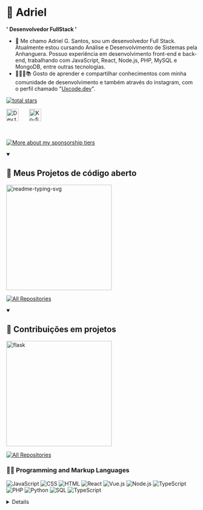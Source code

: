 # 👾 Adriel

**' Desenvolvedor FullStack '**

- 👾 Me chamo Adriel G. Santos, sou um desenvolvedor Full Stack. Atualmente estou cursando Análise e Desenvolvimento de Sistemas pela Anhanguera. Possuo experiência em desenvolvimento front-end e back-end, trabalhando com JavaScript, React, Node.js, PHP, MySQL e MongoDB, entre outras tecnologias.
- 💬🐱‍👓📚 Gosto de aprender e compartilhar conhecimentos com minha comunidade de desenvolvimento e também através do instagram, com o perfil chamado "[Uxcode.dev]("http://www.instagram.com/")".

 <p align="left">
      <!--<a href="https://www.youtube.com/c/fknight?sub_confirmation=1">
         <img alt="youtube subscribers" title="Subscribe to my YouTube channel" src="https://custom-icon-badges.demolab.com/youtube/channel/subscribers/UC2WHjPDvbE6O328n17ZGcfg?color=%23E05D44&label=SUBSCRIBE&logo=video&logoColor=white&style=for-the-badge&labelColor=CE4630"/></a> -->
      <!--<a href="https://www.youtube.com/c/fknight">
         <img alt="youtube views" title="YouTube views" src="https://custom-icon-badges.demolab.com/youtube/channel/views/UC2WHjPDvbE6O328n17ZGcfg?color=%23E1AD0E&logo=eye&logoColor=white&style=for-the-badge&labelColor=C79600"/></a>-->
      <!--<a href="https://github.com/ForrestKnight?tab=followers">
         <img alt="followers" title="Follow me on Github" src="https://custom-icon-badges.demolab.com/github/followers/ForrestKnight?color=236ad3&labelColor=1155ba&style=for-the-badge&logo=person-add&label=Follow&logoColor=white"/></a>-->
      <a href="https://github.com/ForrestKnight?tab=repositories&sort=stargazers">
         <img alt="total stars" title="Total stars on GitHub" src="https://custom-icon-badges.demolab.com/github/stars/ForrestKnight?color=55960c&style=for-the-badge&labelColor=488207&logo=star"/></a>
   </p>



<!-- Social icons section -->
<p align="left">
  <!--<a href="https://www.youtube.com/c/DevProTips"><img width="32px" alt="Youtube" title="Youtube" src="https://i.imgur.com/qiXu7b2.png"/></a>
  &#8287;&#8287;&#8287;&#8287;&#8287;-->
  <!--<a href="https://www.linkedin.com/in/Adriel/"><img width="32px" alt="LinkedIn" title="LinkedIn" src="https://i.imgur.com/yRpa1dQ.png"/></a>
  &#8287;&#8287;&#8287;&#8287;&#8287;
  &#8287;&#8287;&#8287;&#8287;&#8287;
  &#8287;&#8287;&#8287;&#8287;&#8287;-->
  <a href="https://dev.to/adriel_santos"><img width="32px" alt="Dev.to" title="DenverCoder1 Dev.to" src="https://i.imgur.com/mVm29vK.png"></a>
  &#8287;&#8287;&#8287;&#8287;&#8287;
  <a href="https://ko-fi.com/adrielsantos"><img width="32px" alt="Ko-fi" title="Buy me a coffee" src="https://i.imgur.com/PpLeD3K.png"/></a>
<!--   &#8287;&#8287;&#8287;&#8287;&#8287;
  <a href="http://eyl327.mywebcommunity.org/promos/"><img width="32px" alt="Free Stuff" title="Free gifts for you" src="https://i.imgur.com/0uVwkoZ.png"/></a> -->
</p>

<br/>




  <a href="https://github.com/"><img alt="More about my sponsorship tiers" title="Sponsorship Tiers" src="https://custom-icon-badges.demolab.com/badge/-More%20About%20My%20Sponsorship%20Tiers-1F222E?style=for-the-badge&logoColor=white&logo=link-external"/></a>
</details>

<details open> 
  <summary><h2>📘 Meus Projetos de código aberto</h2></summary>

  <!-- Repo info cards - https://github.com/anuraghazra/github-readme-stats -->
  <!-- Small repo cards (fork) - https://github.com/DenverCoder1/github-readme-stats -->
  <p align="left">
    <a href="[https://github.com/DenverCoder1/readme-typing-svg](https://github.com/AdrielSCode/Gvblocos)"><img width="278" src="https://denvercoder1-github-readme-stats.vercel.app/api/pin/?username=DenverCoder1&repo=readme-typing-svg&theme=react&bg_color=1F222E&title_color=F85D7F&hide_border=true&icon_color=F8D866&show_icons=false" alt="readme-typing-svg"></a>
   
  </p>

  <a href="https://github.com/DenverCoder1?tab=repositories&sort=stargazers"><img alt="All Repositories" title="All Repositories" src="https://custom-icon-badges.demolab.com/badge/-Click%20Here%20For%20All%20My%20Repos-1F222E?style=for-the-badge&logoColor=white&logo=repo"/></a>
</details>

<details open> 
  <summary><h2>📕 Contribuições em projetos</h2></summary>

  <!-- Small repo cards https://github.com/DenverCoder1/github-readme-stats (fork of anuraghazra/github-readme-stats) -->
  <p align="left">
    <a href="https://github.com/pallets/flask"><img width="278" src="https://denvercoder1-github-readme-stats.vercel.app/api/pin/?username=pallets&repo=flask&theme=react&bg_color=1F222E&title_color=F85D7F&hide_border=true&icon_color=F8D866&show_icons=false&show_description=false" alt="flask"></a>

  <p align="left">
    <a href="https://github.com/DenverCoderOne/My-Contributions/blob/main/README.md"><img alt="All Repositories" title="All Repositories" src="https://custom-icon-badges.demolab.com/badge/-Click%20Here%20For%20All%20My%20Forks-1F222E?style=for-the-badge&logoColor=white&logo=fork"/></a>
  </p>
</details>



  <h3>👨‍💻 Programming and Markup Languages</h3>

<p>
    <img alt="JavaScript" src="https://img.shields.io/badge/JavaScript-F7DF1E.svg?logo=javascript&logoColor=black">
    <img alt="CSS" src="https://img.shields.io/badge/CSS-1572B6.svg?logo=css3&logoColor=white">
    <img alt="HTML" src="https://img.shields.io/badge/HTML-E34F26.svg?logo=html5&logoColor=white">
    <img alt="React" src="https://img.shields.io/badge/React-61DAFB.svg?logo=react&logoColor=black">
    <img alt="Vue.js" src="https://img.shields.io/badge/Vue.js-4FC08D.svg?logo=vue.js&logoColor=white">
    <img alt="Node.js" src="https://img.shields.io/badge/Node.js-43853D.svg?logo=node.js&logoColor=white">
    <img alt="TypeScript" src="https://img.shields.io/badge/TypeScript-007ACC.svg?logo=typescript&logoColor=white">
    <img alt="PHP" src="https://img.shields.io/badge/PHP-777BB4.svg?logo=php&logoColor=white">
    <img alt="Python" src="https://img.shields.io/badge/Python-14354C.svg?logo=python&logoColor=white">
    <img alt="SQL" src="https://custom-icon-badges.demolab.com/badge/SQL-025E8C.svg?logo=database&logoColor=white">
    <img alt="TypeScript" src="https://img.shields.io/badge/TypeScript-007ACC.svg?logo=typescript&logoColor=white">
    <!--<img alt="Angular" src="https://img.shields.io/badge/Angular-DD0031.svg?logo=angular&logoColor=white">
    <img alt="Svelte" src="https://img.shields.io/badge/Svelte-FF3E00.svg?logo=svelte&logoColor=white">
    <img alt="Preact" src="https://img.shields.io/badge/Preact-673AB8.svg?logo=preact&logoColor=white">
    <img alt="Next.js" src="https://img.shields.io/badge/Next.js-000000.svg?logo=next.js&logoColor=white">
    <img alt="Nuxt.js" src="https://img.shields.io/badge/Nuxt.js-00DC82.svg?logo=nuxt.js&logoColor=white">
    <img alt="Solid.js" src="https://img.shields.io/badge/Solid.js-2C4F7C.svg?logo=solid&logoColor=white">
    <img alt="Express.js" src="https://img.shields.io/badge/Express.js-000000.svg?logo=express&logoColor=white">
    <img alt="NestJS" src="https://img.shields.io/badge/NestJS-E0234E.svg?logo=nestjs&logoColor=white">
    <img alt="Koa.js" src="https://img.shields.io/badge/Koa.js-33333D.svg?logo=koa&logoColor=white">
    <img alt="Fastify" src="https://img.shields.io/badge/Fastify-000000.svg?logo=fastify&logoColor=white">
    <img alt="Hapi.js" src="https://img.shields.io/badge/Hapi.js-FFAA00.svg?logo=hapi&logoColor=white">
    <img alt="AdonisJS" src="https://img.shields.io/badge/AdonisJS-220052.svg?logo=adonisjs&logoColor=white">
    <img alt="Vite" src="https://img.shields.io/badge/Vite-646CFF.svg?logo=vite&logoColor=white">
    <img alt="Prettier" src="https://img.shields.io/badge/Prettier-F7B93E.svg?logo=prettier&logoColor=black">
    <img alt="ESLint" src="https://img.shields.io/badge/ESLint-4B32C3.svg?logo=eslint&logoColor=white">
    <img alt="Webpack" src="https://img.shields.io/badge/Webpack-8DD6F9.svg?logo=webpack&logoColor=black">-->
    <!--<img alt="Bash" src="https://img.shields.io/badge/Bash-121011.svg?logo=gnu-bash&logoColor=white">
    <img alt="C" src="https://custom-icon-badges.demolab.com/badge/C-03599C.svg?logo=c-in-hexagon&logoColor=white">
    <img alt="C++" src="https://custom-icon-badges.demolab.com/badge/C++-9C033A.svg?logo=cpp2&logoColor=white">
    <img alt="C#" src="https://custom-icon-badges.demolab.com/badge/C%23-68217A.svg?logo=cs2&logoColor=white">
    <img alt="Ceylon" src="https://custom-icon-badges.demolab.com/badge/Ceylon-E39842.svg?logo=ceylon&logoColor=white">
    <img alt="MIPS Assembly" src="https://custom-icon-badges.demolab.com/badge/Assembly-525252.svg?logo=asm-hex&logoColor=white">
    <img alt="Google Apps Script" src="https://custom-icon-badges.demolab.com/badge/Google%20Apps%20Script-02569B.svg?logo=gs&logoColor=white">
    <img alt="Groovy" src="https://custom-icon-badges.demolab.com/badge/Groovy-4298B8.svg?logo=apachegroovy&logoColor=white">
    <img alt="Java" src="https://custom-icon-badges.demolab.com/badge/Java-007396.svg?logo=java&logoColor=white">
    <img alt="LaTeX" src="https://img.shields.io/badge/LaTeX-008080.svg?logo=LaTeX&logoColor=white">
    <img alt="Markdown" src="https://img.shields.io/badge/Markdown-000000.svg?logo=markdown&logoColor=white">-->
    <!--<img alt="Prolog" src="https://custom-icon-badges.demolab.com/badge/Prolog-E61B23.svg?logo=swi-prolog&logoColor=white">-->
    <!--<img alt="R" src="https://img.shields.io/badge/R-276DC3.svg?logo=r&logoColor=white">
    <img alt="Restructured Text" src="https://img.shields.io/badge/Restructured Text-3a4148.svg?logo=readthedocs&logoColor=white">
    <img alt="Scratch" src="https://img.shields.io/badge/Scratch-4D97FF.svg?logo=scratch&logoColor=white">-->
    <!--<img alt="SVG+XML" src="https://img.shields.io/badge/SVG%2BXML-e0982c.svg?logo=svg&logoColor=white">-->
</p>

<details>

<h3>🧐 Frameworks and Libraries</h3>

<p>
    <img alt="Arduino" src="https://img.shields.io/badge/-Arduino-00979D?logo=Arduino&logoColor=white">
    <img alt="BlissfulJS" src="https://custom-icon-badges.demolab.com/badge/Bliss.js-3dacc2.svg?logo=bliss&logoColor=white">
    <img alt="Bootstrap" src="https://img.shields.io/badge/Bootstrap-7952B3.svg?logo=bootstrap&logoColor=white">
    <img alt="UIKit" src="https://img.shields.io/badge/UIKit-2396F3.svg?logo=swift&logoColor=white">
    <img alt="Cordova" src="https://img.shields.io/badge/-Cordova-E8E8E8?logo=apache-cordova&logoColor=black">
    <img alt="Discord.py" src="https://custom-icon-badges.demolab.com/badge/Discord.py-0d1620.svg?logo=dpy">
    <img alt="Electron" src="https://img.shields.io/badge/Electron-20232e.svg?logo=electron&logoColor=white">
    <img alt="Express.js" src="https://img.shields.io/badge/Express.js-404d59.svg?logo=express&logoColor=white">
    <img alt="Flask" src="https://img.shields.io/badge/Flask-000000.svg?logo=flask&logoColor=white">
    <img alt="GitHub Actions" src="https://img.shields.io/badge/GitHub%20Actions-2671E5.svg?logo=github%20actions&logoColor=white">
    <img alt="Gunicorn" src="https://img.shields.io/badge/-Gunicorn-499848.svg?logo=gunicorn&logoColor=white">
    <img alt="JUnit" src="https://custom-icon-badges.demolab.com/badge/JUnit-25A162.svg?logo=check-circle&logoColor=white">
    <img alt="Material Design" src="https://img.shields.io/badge/Material%20Design-0081CB.svg?logo=material-design&logoColor=white">
</P>
    <h3>IDE's e Editores de código</h3>
    <img alt="VS Code" src="https://img.shields.io/badge/VS%20Code-007ACC.svg?logo=visual-studio-code&logoColor=white">
    <img alt="Unreal Engine" src="https://img.shields.io/badge/Unreal%20Engine-0E1128.svg?logo=unrealengine&    logoColor=white">
    <img alt="WebStorm" src="https://img.shields.io/badge/WebStorm-000000.svg?logo=jetbrains&logoColor=white">
    <img alt="PyCharm" src="https://img.shields.io/badge/PyCharm-000000.svg?logo=pycharm&logoColor=white">
    <img alt="Android Studio" src="https://img.shields.io/badge/Android%20Studio-3DDC84.svg?logo=androidstudio&   logoColor=white">
    <img alt="NetBeans" src="https://img.shields.io/badge/NetBeans-1B6AC6.svg?logo=apache-netbeans-ide&logoColor=white">
    <img alt="Xcode" src="https://img.shields.io/badge/Xcode-147EFB.svg?logo=xcode&logoColor=white">
  </P>
    <h3>Controle de Versão</h3>
    <img alt="Git" src="https://img.shields.io/badge/Git-F05032.svg?logo=git&logoColor=white">
    <img alt="GitHub" src="https://img.shields.io/badge/GitHub-181717.svg?logo=github&logoColor=white">
    <img alt="GitLab" src="https://img.shields.io/badge/GitLab-FC6D26.svg?logo=gitlab&logoColor=white">
    <img alt="Sourcetree" src="https://img.shields.io/badge/Sourcetree-0052CC.svg?logo=sourcetree&logoColor=white">
</P>
    <h3> Design e Edição de Imagens/Vídeos</h3>
    <img alt="Adobe Photoshop" src="https://img.shields.io/badge/Photoshop-31A8FF.svg?logo=adobephotoshop&    logoColor=white">
    <img alt="Adobe Illustrator" src="https://img.shields.io/badge/Illustrator-FF9A00.svg?logo=adobeillustrator&    logoColor=white">
    <img alt="Adobe Premiere Pro" src="https://img.shields.io/badge/Premiere%20Pro-9999FF.svg?logo=adobepremierepro&    logoColor=white">
    <img alt="Adobe After Effects" src="https://img.shields.io/badge/After%20Effects-9999FF.svg?logo=adobeaftereffects&   logoColor=white">
    <img alt="Figma" src="https://img.shields.io/badge/Figma-F24E1E.svg?logo=figma&logoColor=white">
    <img alt="Sketch" src="https://img.shields.io/badge/Sketch-F7B500.svg?logo=sketch&logoColor=black">
    <img alt="Inkscape" src="https://img.shields.io/badge/Inkscape-000000.svg?logo=inkscape&logoColor=white">
    <img alt="Canva" src="https://img.shields.io/badge/Canva-00C4CC.svg?logo=canva&logoColor=white">
</P>
    <h3>Desenvolvimento Mobile</h3>
    <img alt="Xcode" src="https://img.shields.io/badge/Xcode-147EFB.svg?logo=xcode&logoColor=white">
    <img alt="Flutter" src="https://img.shields.io/badge/Flutter-02569B.svg?logo=flutter&logoColor=white">
    <img alt="React Native" src="https://img.shields.io/badge/React%20Native-61DAFB.svg?logo=react&logoColor=black">
    <img alt="Expo" src="https://img.shields.io/badge/Expo-000020.svg?logo=expo&logoColor=white">
</P>
    <h3>Ferramentas para Backend e Banco de Dados</h3>
    <img alt="Postman" src="https://img.shields.io/badge/Postman-FF6C37.svg?logo=postman&logoColor=white">
    <img alt="Insomnia" src="https://img.shields.io/badge/Insomnia-4000BF.svg?logo=insomnia&logoColor=white">
    <img alt="MySQL Workbench" src="https://img.shields.io/badge/MySQL%20Workbench-4479A1.svg?logo=mysql&   logoColor=white">
    <img alt="MongoDB Compass" src="https://img.shields.io/badge/MongoDB%20Compass-47A248.svg?logo=mongodb&   logoColor=white">
  </p>
    <h3>Ferramentas de Produtividade e Automação</h3>   
    <img alt="Notion" src="https://img.shields.io/badge/Notion-000000.svg?logo=notion&logoColor=white">
    <img alt="Obsidian" src="https://img.shields.io/badge/Obsidian-483699.svg?logo=obsidian&logoColor=white">
    <img alt="Jira" src="https://img.shields.io/badge/Jira-0052CC.svg?logo=jira&logoColor=white">
    <img alt="Trello" src="https://img.shields.io/badge/Trello-0052CC.svg?logo=trello&logoColor=white">



 

  <!--<h3>💻 GitHub Profile Stats</h3>-->

  <!-- https://github.com/anuraghazra/github-readme-stats -->

  <!--<a href="https://github.com/anuraghazra/github-readme-stats"><img alt="DenverCoder1's Github Stats" src="https://denvercoder1-github-readme-stats.vercel.app/api/?username=DenverCoder1&show_icons=true&include_all_commits=true&count_private=true&theme=react&hide_border=true&bg_color=1F222E&title_color=F85D7F&icon_color=F8D866" height="192px"/></a>
  <a href="https://github.com/anuraghazra/github-readme-stats"><img alt="DenverCoder1's Top Languages" src="https://denvercoder1-github-readme-stats.vercel.app/api/top-langs/?username=DenverCoder1&langs_count=8&layout=compact&theme=react&hide_border=true&bg_color=1F222E&title_color=F85D7F&icon_color=F8D866&hide=Jupyter%20Notebook,Roff" height="192px"/></a>
  <br/>

  <b>Note:</b> Top languages is only a metric of the languages my public code consists of and doesn't reflect experience or skill level.
  
  <!-- https://github.com/ashutosh00710/github-readme-activity-graph -->

  <!--<a href="https://github.com/ashutosh00710/github-readme-activity-graph"><img alt="DenverCoder1's Activity Graph" src="https://github-readme-activity-graph.vercel.app/graph/?username=DenverCoder1&bg_color=1F222E&color=F8D866&line=F85D7F&point=FFFFFF&hide_border=true" /></a>

  <h3>⚡ Recent GitHub Activity</h3>

  <!-- https://github.com/jamesgeorge007/github-activity-readme -->
  <!--START_SECTION:activity-->

  <!--1. 🗣 Commented on [#767](https://github.com/DenverCoder1/github-readme-streak-stats/issues/767) in    [DenverCoder1/github-readme-streak-stats](https://github.com/DenverCoder1/github-readme-streak-stats)
  2. 🗣 Commented on [#767](https://github.com/DenverCoder1/github-readme-streak-stats/issues/767) in [DenverCoder1/   github-readme-streak-stats](https://github.com/DenverCoder1/github-readme-streak-stats)
  3. 🗣 Commented on [#380](https://github.com/DenverCoder1/readme-typing-svg/issues/380) in [DenverCoder1/  readme-typing-svg](https://github.com/DenverCoder1/readme-typing-svg)
  4. ❗️ Closed issue [#336](https://github.com/DenverCoder1/readme-typing-svg/issues/336) in [DenverCoder1/  readme-typing-svg](https://github.com/DenverCoder1/readme-typing-svg)
  5. 🎉 Merged PR [#380](https://github.com/DenverCoder1/readme-typing-svg/pull/380) in [DenverCoder1/   readme-typing-svg](https://github.com/DenverCoder1/readme-typing-svg)
  <!--END_SECTION:activity-->
